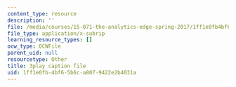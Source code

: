 ```yaml
---
content_type: resource
description: ''
file: /media/courses/15-071-the-analytics-edge-spring-2017/1ff1e0fb4bf65b6ca8079422e2b4031a_MK3DduTjcrA.vtt
file_type: application/x-subrip
learning_resource_types: []
ocw_type: OCWFile
parent_uid: null
resourcetype: Other
title: 3play caption file
uid: 1ff1e0fb-4bf6-5b6c-a807-9422e2b4031a
---
```

